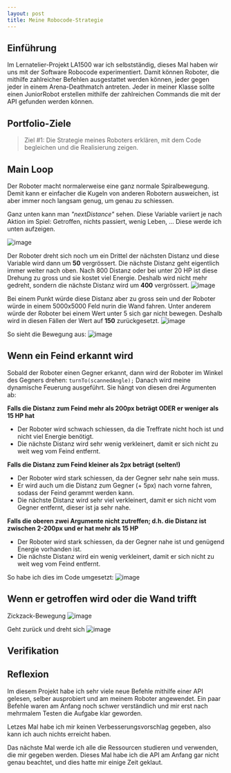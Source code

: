 ```yaml
---
layout: post
title: Meine Robocode-Strategie
---
```


## Einführung
Im Lernatelier-Projekt LA1500 war ich selbstständig, dieses Mal haben wir uns mit der Software Robocode experimentiert. Damit können Roboter, die mithilfe zahlreicher Befehlen ausgestattet werden können, jeder gegen jeder in einem Arena-Deathmatch antreten. Jeder in meiner Klasse sollte einen JuniorRobot erstellen mithilfe der zahlreichen Commands die mit der API gefunden werden können.

## Portfolio-Ziele

> Ziel #1: Die Strategie meines Roboters erklären, mit dem Code begleichen und die Realisierung zeigen.


## Main Loop

Der Roboter macht normalerweise eine ganz normale Spiralbewegung. Demit kann er einfacher die Kugeln von anderen Robotern ausweichen, ist aber immer noch langsam genug, um genau zu schiessen.

Ganz unten kann man *"nextDistance"* sehen. Diese Variable variiert je nach Aktion im Spiel: Getroffen, nichts passiert, wenig Leben, ...
Diese werde ich unten aufzeigen.

![image](https://user-images.githubusercontent.com/88773517/150995440-e411751b-9032-4648-8b49-8d581b492492.png)

Der Roboter dreht sich noch um ein Drittel der nächsten Distanz und diese Variable wird dann um **50** vergrössert. Die nächste Distanz geht eigentlich immer weiter nach oben. Nach 800 Distanz oder bei unter 20 HP ist diese Drehung zu gross und sie kostet viel Energie. Deshalb wird nicht mehr gedreht, sondern die nächste Distanz wird um **400** vergrössert. 
![image](https://user-images.githubusercontent.com/88773517/150996144-19359f91-c926-4a6f-9780-2934fde3c159.png)

Bei einem Punkt würde diese Distanz aber zu gross sein und der Roboter würde in einem 5000x5000 Feld nurin die Wand fahren. Unter anderem würde der Roboter bei einem Wert unter 5 sich gar nicht bewegen. Deshalb wird in diesen Fällen der Wert auf **150** zurückgesetzt.
![image](https://user-images.githubusercontent.com/88773517/150999027-409708ff-6b38-4f17-b0d5-62cf356d060b.png)

So sieht die Bewegung aus: 
![image](https://cdn.discordapp.com/attachments/763423693179060255/935545426323570729/spiral.gif)


## Wenn ein Feind erkannt wird

Sobald der Roboter einen Gegner erkannt, dann wird der Roboter im Winkel des Gegners drehen: `turnTo(scannedAngle);`
Danach wird meine dynamische Feuerung ausgeführt. Sie hängt von diesen drei Argumenten ab:

__Falls die Distanz zum Feind mehr als 200px beträgt ODER er weniger als 15 HP hat__
- Der Roboter wird schwach schiessen, da die Treffrate nicht hoch ist und nicht viel Energie benötigt.
- Die nächste Distanz wird sehr wenig verkleinert, damit er sich nicht zu weit weg vom Feind entfernt.

__Falls die Distanz zum Feind kleiner als 2px beträgt (selten!)__
- Der Roboter wird stark schiessen, da der Gegner sehr nahe sein muss.
- Er wird auch um die Distanz zum Gegner (+ 5px) nach vorne fahren, sodass der Feind gerammt werden kann.
- Die nächste Distanz wird sehr viel verkleinert, damit er sich nicht vom Gegner entfernt, dieser ist ja sehr nahe.

__Falls die oberen zwei Argumente nicht zutreffen; d.h. die Distanz ist zwischen 2-200px und er hat mehr als 15 HP__
- Der Roboter wird stark schiessen, da der Gegner nahe ist und genügend Energie vorhanden ist.
- Die nächste Distanz wird ein wenig verkleinert, damit er sich nicht zu weit weg vom Feind entfernt.

So habe ich dies im Code umgesetzt:
![image](https://user-images.githubusercontent.com/88773517/150997220-881114eb-4099-4d70-a2eb-936ecf4b19ab.png)

## Wenn er getroffen wird oder die Wand trifft

Zickzack-Bewegung
![image](https://user-images.githubusercontent.com/88773517/150997360-eaf88cbd-0896-4c8a-8171-cc2c82d24664.png)

Geht zurück und dreht sich
![image](https://user-images.githubusercontent.com/88773517/150997550-957790c6-a1d6-432b-8a96-11d071530c2e.png)






## Verifikation





## Reflexion
Im diesem Projekt habe ich sehr viele neue Befehle mithilfe einer API gelesen, selber ausprobiert und am meinem Roboter angewendet. Ein paar Befehle waren am Anfang noch schwer verständlich und mir erst nach mehrmalem Testen die Aufgabe klar geworden.

Letzes Mal habe ich mir keinen Verbesserungsvorschlag gegeben, also kann ich auch nichts erreicht haben.

Das nächste Mal werde ich alle die Ressourcen studieren und verwenden, die mir gegeben werden. Dieses Mal habe ich die API am Anfang gar nicht genau beachtet, und dies hatte mir einige Zeit geklaut.
